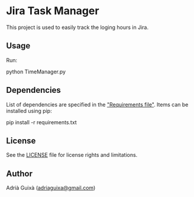 # Jira Task Manager

This project is used to easily track the loging hours in Jira.

## Usage

Run:

python TimeManager.py

## Dependencies

List of dependencies are specified in the ["Requirements file"](requirements.txt). Items can be installed using pip:

pip install -r requirements.txt
## License

See the [LICENSE](LICENSE.md) file for license rights and limitations.

## Author

Adrià Guixà (adriaguixa@gmail.com)